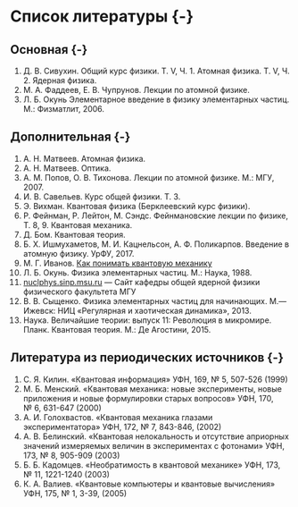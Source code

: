 # Список литературы {-}
## Основная {-}
1. Д. В. Сивухин. Общий курс физики. Т. V, Ч. 1. Атомная физика. Т. V, Ч. 2. Ядерная физика.
2. М. А. Фаддеев, Е. В. Чупрунов. Лекции по атомной физике.
3. Л. Б. Окунь Элементарное введение в физику элементарных частиц. М.: Физматлит, 2006.

## Дополнительная {-}
1. А. Н. Матвеев. Атомная физика.
2. А. Н. Матвеев. Оптика.
3. А. М. Попов, О. В. Тихонова. Лекции по атомной физике. М.: МГУ, 2007.
4. И. В. Савельев. Курс общей физики. Т. 3.
5. Э. Вихман. Квантовая физика (Берклеевский курс физики).
6. Р. Фейнман, Р. Лейтон, М. Сэндс. Фейнмановские лекции по физике, Т. 8, 9. Квантовая механика.
7. Д. Бом. Квантовая теория.
8. Б. Х. Ишмухаметов, М. И. Кацнельсон, А. Ф. Поликарпов. Введение в атомную физику. УрФУ, 2017.
9. М. Г. Иванов. [Как понимать квантовую механику](http://mezhpr.fizteh.ru/biblio/q-ivanov.html)
10. Л. Б. Окунь. Физика элементарных частиц. М.: Наука, 1988.
11. [nuclphys.sinp.msu.ru](http:\\nuclphys.sinp.msu.ru) — Сайт кафедры общей ядерной физики физического факультета МГУ
12. В. В. Сыщенко. Физика элементарных частиц для начинающих. М.—Ижевск: НИЦ «Регулярная и хаотическая динамика», 2013.
13. Наука. Величайшие теории: выпуск 11: Революция в микромире. Планк. Квантовая теория. М.: Де Агостини, 2015.

## Литература из периодических источников {-}
1. С. Я. Килин. «Квантовая информация» УФН, 169, № 5, 507-526 (1999)
2. М. Б. Менский. «Квантовая механика: новые эксперименты, новые приложения и новые формулировки старых вопросов» УФН, 170, № 6, 631-647 (2000)
3. А. И. Голохвастов. «Квантовая механика глазами экспериментатора» УФН, 172, № 7, 843-846, (2002)
4. А. В. Белинский. «Квантовая нелокальность и отсутствие априорных значений измеряемых величин в экспериментах с фотонами» УФН, 173, № 8, 905-909 (2003)
5. Б. Б. Кадомцев. «Необратимость в квантовой механике» УФН, 173, № 11, 1221-1240 (2003)
6. К. А. Валиев. «Квантовые компьютеры и квантовые вычисления» УФН, 175, № 1, 3-39, (2005)
